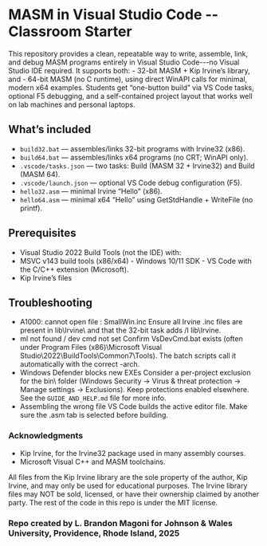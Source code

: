 # MASM in Visual Studio Code -- Classroom Starter

This repository provides a clean, repeatable way to write, assemble, link,
and debug MASM programs entirely in Visual Studio Code---no Visual Studio IDE required.
It supports both: - 32-bit MASM + Kip Irvine’s library, and - 64-bit MASM (no C runtime), using direct WinAPI calls for minimal, modern x64 examples. Students get “one-button build” via VS Code tasks, optional F5 debugging, and a self-contained project layout that works well on lab machines and personal laptops.
## What’s included

- `build32.bat` — assembles/links 32-bit programs with Irvine32 (x86).
- `build64.bat` — assembles/links x64 programs (no CRT; WinAPI only).
- `.vscode/tasks.json` — two tasks: Build (MASM 32 + Irvine32) and Build (MASM 64).
- `.vscode/launch.json` — optional VS Code debug configuration (F5).
- `hello32.asm` — minimal Irvine “Hello” (x86).
- `hello64.asm` — minimal x64 “Hello” using GetStdHandle + WriteFile (no printf).

## Prerequisites

- Visual Studio 2022 Build Tools (not the IDE) with:
- MSVC v143 build tools (x86/x64) - Windows 10/11 SDK - VS Code with the C/C++ extension (Microsoft).
- Kip Irvine’s files

## Troubleshooting

- A1000: cannot open file : SmallWin.inc Ensure all Irvine .inc files are present in lib\Irvine\ and that the 32-bit task adds /I lib\Irvine.
- ml not found / dev cmd not set Confirm VsDevCmd.bat exists (often under Program Files (x86)\Microsoft Visual Studio\2022\BuildTools\Common7\Tools\). The batch scripts call it automatically with the correct -arch.
- Windows Defender blocks new EXEs Consider a per-project exclusion for the bin\ folder (Windows Security -> Virus & threat protection -> Manage settings -> Exclusions). Keep protections enabled elsewhere. See the `GUIDE_AND_HELP.md` file for more info.
- Assembling the wrong file VS Code builds the active editor file. Make sure the .asm tab is selected before building.

### Acknowledgments

- Kip Irvine, for the Irvine32 package used in many assembly courses.
- Microsoft Visual C++ and MASM toolchains.

All files from the Kip Irvine library are the sole property of the author, Kip Irvine, and may only be used for educational purposes. The Irvine library files may NOT be sold, licensed, or have their ownership claimed by another party. The rest of the code in this repo is under the MIT license.

### Repo created by L. Brandon Magoni for Johnson & Wales University, Providence, Rhode Island, 2025
